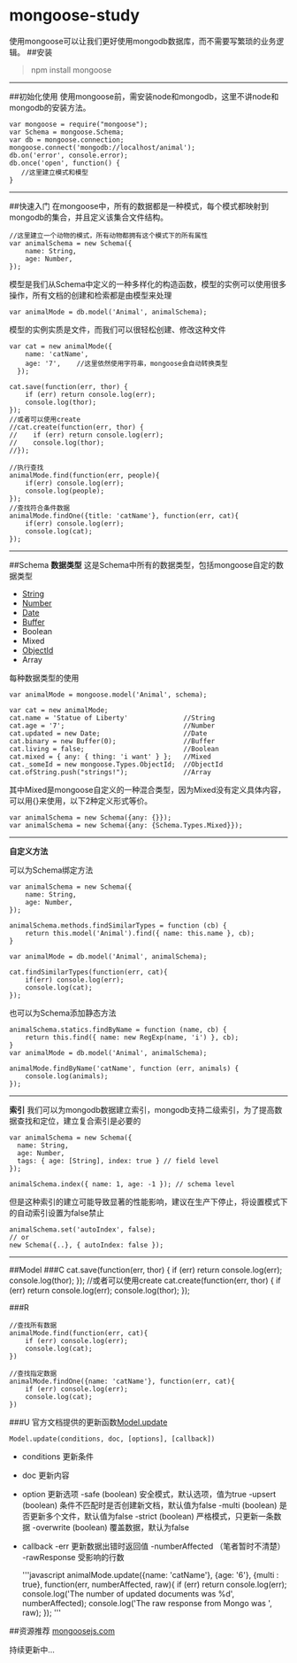 # mongoose-study
使用mongoose可以让我们更好使用mongodb数据库，而不需要写繁琐的业务逻辑。
##安装

> npm install mongoose


----------


##初始化使用
使用mongoose前，需安装node和mongodb，这里不讲node和mongodb的安装方法。

    var mongoose = require("mongoose");
    var Schema = mongoose.Schema;
    var db = mongoose.connection;
    mongoose.connect('mongodb://localhost/animal');
    db.on('error', console.error);
    db.once('open', function() {
       //这里建立模式和模型
    }


----------


##快速入门
在mongoose中，所有的数据都是一种模式，每个模式都映射到mongodb的集合，并且定义该集合文件结构。

    //这里建立一个动物的模式，所有动物都拥有这个模式下的所有属性
    var animalSchema = new Schema({
        name: String,
        age: Number,
    });

模型是我们从Schema中定义的一种多样化的构造函数，模型的实例可以使用很多操作，所有文档的创建和检索都是由模型来处理

    var animalMode = db.model('Animal', animalSchema);
    
模型的实例实质是文件，而我们可以很轻松创建、修改这种文件

    var cat = new animalMode({
        name: 'catName',
        age: '7',    //这里依然使用字符串，mongoose会自动转换类型
      });
    
    cat.save(function(err, thor) {
        if (err) return console.log(err);
        console.log(thor);
    });
    //或者可以使用create
    //cat.create(function(err, thor) {
    //    if (err) return console.log(err);
    //    console.log(thor);
    //});
    
    //执行查找
    animalMode.find(function(err, people){
        if(err) console.log(err);
        console.log(people);
    });
    //查找符合条件数据
    animalMode.findOne({title: 'catName'}, function(err, cat){
        if(err) console.log(err);
        console.log(cat);
    });


----------


##Schema
**数据类型**
这是Schema中所有的数据类型，包括mongoose自定的数据类型

 - [String][1]
 - [Number][2]
 - [Date][3]
 - [Buffer][4]
 - Boolean
 - Mixed
 - [ObjectId][5]
 - Array

每种数据类型的使用

    var animalMode = mongoose.model('Animal', schema);
    
    var cat = new animalMode;
    cat.name = 'Statue of Liberty'              //String
    cat.age = '7';                              //Number
    cat.updated = new Date;                     //Date
    cat.binary = new Buffer(0);                 //Buffer
    cat.living = false;                         //Boolean
    cat.mixed = { any: { thing: 'i want' } };   //Mixed              
    cat._someId = new mongoose.Types.ObjectId;  //ObjectId
    cat.ofString.push("strings!");              //Array

其中Mixed是mongoose自定义的一种混合类型，因为Mixed没有定义具体内容，可以用{}来使用，以下2种定义形式等价。

    var animalSchema = new Schema({any: {}});
    var animalSchema = new Schema({any: {Schema.Types.Mixed}});


----------
**自定义方法**

可以为Schema绑定方法

    var animalSchema = new Schema({
        name: String,
        age: Number,
    });
    
    animalSchema.methods.findSimilarTypes = function (cb) {
        return this.model('Animal').find({ name: this.name }, cb);
    }
    
    var animalMode = db.model('Animal', animalSchema);
    
    cat.findSimilarTypes(function(err, cat){
        if(err) console.log(err);
        console.log(cat);
    });
   
也可以为Schema添加静态方法

    animalSchema.statics.findByName = function (name, cb) {
        return this.find({ name: new RegExp(name, 'i') }, cb);
    }
    var animalMode = db.model('Animal', animalSchema);
    
    animalMode.findByName('catName', function (err, animals) {
        console.log(animals);
    });
    


----------
**索引**
我们可以为mongodb数据建立索引，mongodb支持二级索引，为了提高数据查找和定位，建立复合索引是必要的

    var animalSchema = new Schema({
      name: String,
      age: Number,
      tags: { age: [String], index: true } // field level
    });
    
    animalSchema.index({ name: 1, age: -1 }); // schema level

但是这种索引的建立可能导致显著的性能影响，建议在生产下停止，将设置模式下的自动索引设置为false禁止

    animalSchema.set('autoIndex', false);
    // or
    new Schema({..}, { autoIndex: false });

----------

##Model
###C
    cat.save(function(err, thor) {
        if (err) return console.log(err);
        console.log(thor);
    });
    //或者可以使用create
    cat.create(function(err, thor) {
        if (err) return console.log(err);
        console.log(thor);
    });

###R

    //查找所有数据
    animalMode.find(function(err, cat){
        if (err) console.log(err);
        console.log(cat);
    })
      
    //查找指定数据
    animalMode.findOne({name: 'catName'}, function(err, cat){
        if (err) console.log(err);
        console.log(cat);
    })

###U
官方文档提供的更新函数[Model.update][6]

    Model.update(conditions, doc, [options], [callback])

 - conditions   更新条件
 - doc  更新内容
 - option   更新选项
    -safe (boolean) 安全模式，默认选项，值为true
    -upsert (boolean) 条件不匹配时是否创建新文档，默认值为false
    -multi (boolean) 是否更新多个文件，默认值为false
    -strict (boolean) 严格模式，只更新一条数据
    -overwrite (boolean) 覆盖数据，默认为false
 - callback
    -err 更新数据出错时返回值
    -numberAffected （笔者暂时不清楚）
    -rawResponse 受影响的行数

   '''javascript
   animalMode.update({name: 'catName'}, {age: '6'}, {multi : true}, function(err, numberAffected, raw){
    if (err) return console.log(err);
    console.log('The number of updated documents was %d', numberAffected);
    console.log('The raw response from Mongo was ', raw);
  });
   '''

##资源推荐
[mongoosejs.com][7]



持续更新中...


  [1]: http://mongoosejs.com/docs/api.html#schema-string-js
  [2]: http://mongoosejs.com/docs/api.html#schema-number-js
  [3]: http://mongoosejs.com/docs/api.html#schema-date-js
  [4]: http://mongoosejs.com/docs/api.html#schema-buffer-js
  [5]: http://mongoosejs.com/docs/api.html#schema-objectid-js
  [6]: http://mongoosejs.com/docs/api.html#model_Model.update
  [7]: http://mongoosejs.com/docs/guide.html
